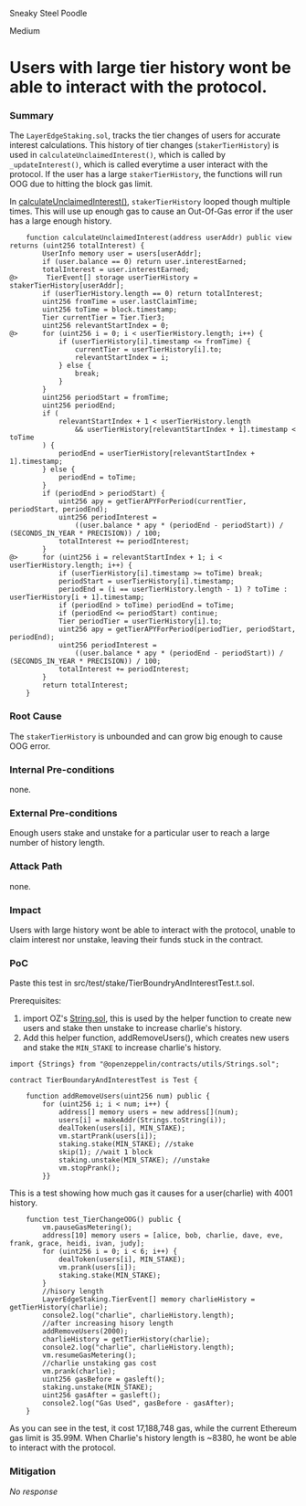 Sneaky Steel Poodle

Medium

# Users with large tier history wont be able to interact with the protocol.

### Summary

The `LayerEdgeStaking.sol`, tracks the tier changes of users for accurate interest calculations. This history of tier changes (`stakerTierHistory`) is used in `calculateUnclaimedInterest()`, which is called by `_updateInterest()`, which is called everytime a user interact with the protocol. If the user has a large `stakerTierHistory`, the functions will run OOG due to hitting the block gas limit. 

In [calculateUnclaimedInterest()](https://github.com/sherlock-audit/2025-05-layeredge/blob/main/edgen-staking/src/stake/LayerEdgeStaking.sol#L397), `stakerTierHistory` looped though multiple times. This will use up enough gas to cause an Out-Of-Gas error if the user has a large enough history.

```solidity
    function calculateUnclaimedInterest(address userAddr) public view returns (uint256 totalInterest) {
        UserInfo memory user = users[userAddr];
        if (user.balance == 0) return user.interestEarned;
        totalInterest = user.interestEarned;
@>       TierEvent[] storage userTierHistory = stakerTierHistory[userAddr];
        if (userTierHistory.length == 0) return totalInterest;
        uint256 fromTime = user.lastClaimTime;
        uint256 toTime = block.timestamp;
        Tier currentTier = Tier.Tier3; 
        uint256 relevantStartIndex = 0;
@>      for (uint256 i = 0; i < userTierHistory.length; i++) {
            if (userTierHistory[i].timestamp <= fromTime) {
                currentTier = userTierHistory[i].to;
                relevantStartIndex = i;
            } else {
                break;
            }
        }
        uint256 periodStart = fromTime;
        uint256 periodEnd;
        if (
            relevantStartIndex + 1 < userTierHistory.length
                && userTierHistory[relevantStartIndex + 1].timestamp < toTime
        ) {
            periodEnd = userTierHistory[relevantStartIndex + 1].timestamp;
        } else {
            periodEnd = toTime;
        }
        if (periodEnd > periodStart) {
            uint256 apy = getTierAPYForPeriod(currentTier, periodStart, periodEnd);
            uint256 periodInterest =
                ((user.balance * apy * (periodEnd - periodStart)) / (SECONDS_IN_YEAR * PRECISION)) / 100;
            totalInterest += periodInterest;
        }
@>      for (uint256 i = relevantStartIndex + 1; i < userTierHistory.length; i++) {
            if (userTierHistory[i].timestamp >= toTime) break;
            periodStart = userTierHistory[i].timestamp;
            periodEnd = (i == userTierHistory.length - 1) ? toTime : userTierHistory[i + 1].timestamp;
            if (periodEnd > toTime) periodEnd = toTime;
            if (periodEnd <= periodStart) continue;
            Tier periodTier = userTierHistory[i].to;
            uint256 apy = getTierAPYForPeriod(periodTier, periodStart, periodEnd);
            uint256 periodInterest =
                ((user.balance * apy * (periodEnd - periodStart)) / (SECONDS_IN_YEAR * PRECISION)) / 100;
            totalInterest += periodInterest;
        }
        return totalInterest;
    }
```

### Root Cause

The `stakerTierHistory` is unbounded and can grow big enough to cause OOG error. 

### Internal Pre-conditions

none.

### External Pre-conditions

Enough users stake and unstake for a particular user to reach a large number of history length.

### Attack Path

none.

### Impact

Users with large history wont be able to interact with the protocol, unable to claim interest nor unstake, leaving their funds stuck in the contract.

### PoC

Paste this test in src/test/stake/TierBoundryAndInterestTest.t.sol.

Prerequisites: 
1. import OZ's [String.sol](https://github.com/OpenZeppelin/openzeppelin-contracts/blob/441b1c1c5b909498ca6206a84445ee516067e7fc/contracts/utils/Strings.sol#L13), this is used by the helper function to create new users and stake then unstake to increase charlie's history.
2. Add this helper function, addRemoveUsers(), which creates new users and stake the `MIN_STAKE` to increase charlie's history.

```solidity
import {Strings} from "@openzeppelin/contracts/utils/Strings.sol";

contract TierBoundaryAndInterestTest is Test {
    
    function addRemoveUsers(uint256 num) public {     
        for (uint256 i; i < num; i++) {
            address[] memory users = new address[](num);
            users[i] = makeAddr(Strings.toString(i));
            dealToken(users[i], MIN_STAKE);
            vm.startPrank(users[i]);
            staking.stake(MIN_STAKE); //stake 
            skip(1); //wait 1 block
            staking.unstake(MIN_STAKE); //unstake
            vm.stopPrank();
        }}
```

This is a test showing how much gas it causes for a user(charlie) with 4001 history. 

```solidity
    function test_TierChangeOOG() public {
        vm.pauseGasMetering();
        address[10] memory users = [alice, bob, charlie, dave, eve, frank, grace, heidi, ivan, judy];
        for (uint256 i = 0; i < 6; i++) {
            dealToken(users[i], MIN_STAKE);
            vm.prank(users[i]);
            staking.stake(MIN_STAKE);
        }
        //hisory length
        LayerEdgeStaking.TierEvent[] memory charlieHistory = getTierHistory(charlie);
        console2.log("charlie", charlieHistory.length);        
        //after increasing hisory length
        addRemoveUsers(2000);
        charlieHistory = getTierHistory(charlie);
        console2.log("charlie", charlieHistory.length);
        vm.resumeGasMetering();
        //charlie unstaking gas cost
        vm.prank(charlie);
        uint256 gasBefore = gasleft();
        staking.unstake(MIN_STAKE); 
        uint256 gasAfter = gasleft();
        console2.log("Gas Used", gasBefore - gasAfter);
    }
```
As you can see in the test, it cost 17,188,748 gas, while the current Ethereum gas limit is 35.99M.
When Charlie's history length is ~8380, he wont be able to interact with the protocol.



### Mitigation

_No response_